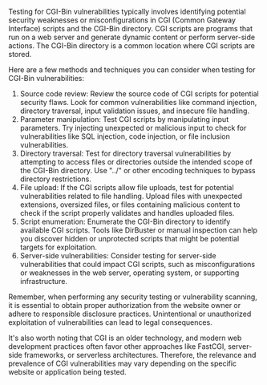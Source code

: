 Testing for CGI-Bin vulnerabilities typically involves identifying potential security weaknesses or misconfigurations in CGI (Common Gateway Interface) scripts and the CGI-Bin directory. CGI scripts are programs that run on a web server and generate dynamic content or perform server-side actions. The CGI-Bin directory is a common location where CGI scripts are stored.

Here are a few methods and techniques you can consider when testing for CGI-Bin vulnerabilities:

1. Source code review: Review the source code of CGI scripts for potential security flaws. Look for common vulnerabilities like command injection, directory traversal, input validation issues, and insecure file handling.
2. Parameter manipulation: Test CGI scripts by manipulating input parameters. Try injecting unexpected or malicious input to check for vulnerabilities like SQL injection, code injection, or file inclusion vulnerabilities.
3. Directory traversal: Test for directory traversal vulnerabilities by attempting to access files or directories outside the intended scope of the CGI-Bin directory. Use "../" or other encoding techniques to bypass directory restrictions.
4. File upload: If the CGI scripts allow file uploads, test for potential vulnerabilities related to file handling. Upload files with unexpected extensions, oversized files, or files containing malicious content to check if the script properly validates and handles uploaded files.
5. Script enumeration: Enumerate the CGI-Bin directory to identify available CGI scripts. Tools like DirBuster or manual inspection can help you discover hidden or unprotected scripts that might be potential targets for exploitation.
6. Server-side vulnerabilities: Consider testing for server-side vulnerabilities that could impact CGI scripts, such as misconfigurations or weaknesses in the web server, operating system, or supporting infrastructure.

Remember, when performing any security testing or vulnerability scanning, it is essential to obtain proper authorization from the website owner or adhere to responsible disclosure practices. Unintentional or unauthorized exploitation of vulnerabilities can lead to legal consequences.

It's also worth noting that CGI is an older technology, and modern web development practices often favor other approaches like FastCGI, server-side frameworks, or serverless architectures. Therefore, the relevance and prevalence of CGI vulnerabilities may vary depending on the specific website or application being tested.